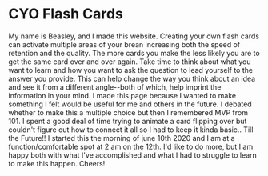 # CYO Flash Cards
My name is Beasley, and I made this website.
Creating your own flash cards can activate multiple areas of your brean increasing both the speed of retention and the quality.
The more cards you make the less likely you are to get the same card over and over again.
Take time to think about what you want to learn and how you want to ask the question to lead yourself to the answer you provide.
This can help change the way you think about an idea and see it from a different angle--both of which, help imprint the information in your mind.
I made this page because I wanted to make something I felt would be useful for me and others in the future.
I debated whether to make this a multiple choice but then I remembered MVP from 101.
I spent a good deal of time trying to animate a card flipping over but couldn't figure out how to connect it all so I had to keep it kinda basic.. Till the Future!!
I started this the morning of june 10th 2020 and I am at a function/comfortable spot at 2 am on the 12th. 
I'd like to do more, but I am happy both with what I've accomplished and what I had to struggle to learn to make this happen. Cheers!
